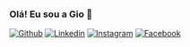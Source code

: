 ### Olá! Eu sou a Gio 👋

[![Github](https://img.shields.io/badge/GitHub-100000?style=for-the-badge&logo=github&logoColor=white)](https://github.com/giovannaagil)
[![Linkedin](https://img.shields.io/badge/LinkedIn-0077B5?style=for-the-badge&logo=linkedin&logoColor=white)](https://www.linkedin.com/in/giovanna-gil-2227131b1/?miniProfileUrn=urn%3Ali%3Afs_miniProfile%3AACoAADFnynoBcwDzVWfA21Q0QO3CqAEkiHCmF3Y)
[![Instagram](https://img.shields.io/badge/Instagram-E4405F?style=for-the-badge&logo=instagram&logoColor=white)](https://www.instagram.com/gioasgil/?fbclid=IwAR2fnkQflXxayuBF8fcEOTH3KKRPPZrN1tHVbGVEPl3mrKCcMvaGorWaGPQ)
[![Facebook](https://img.shields.io/badge/Facebook-1877F2?style=for-the-badge&logo=facebook&logoColor=white)](https://www.facebook.com/giovannaagil/)
